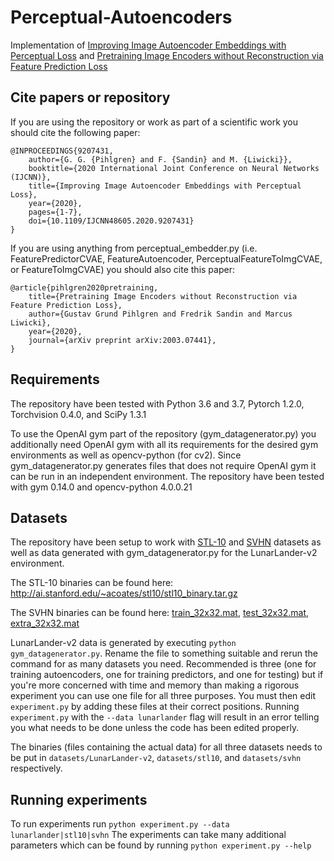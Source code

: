 # Perceptual-Autoencoders
Implementation of [Improving Image Autoencoder Embeddings with Perceptual Loss](https://arxiv.org/abs/2001.03444) and [Pretraining Image Encoders without Reconstruction via Feature Prediction Loss](https://arxiv.org/abs/2003.07441)

## Cite papers or repository

If you are using the repository or work as part of a scientific work you should cite the following paper:
```
@INPROCEEDINGS{9207431,
    author={G. G. {Pihlgren} and F. {Sandin} and M. {Liwicki}},
    booktitle={2020 International Joint Conference on Neural Networks (IJCNN)}, 
    title={Improving Image Autoencoder Embeddings with Perceptual Loss}, 
    year={2020},
    pages={1-7},
    doi={10.1109/IJCNN48605.2020.9207431}
}
```

If you are using anything from perceptual_embedder.py (i.e. FeaturePredictorCVAE, FeatureAutoencoder, PerceptualFeatureToImgCVAE, or FeatureToImgCVAE) you should also cite this paper:
```
@article{pihlgren2020pretraining,
    title={Pretraining Image Encoders without Reconstruction via Feature Prediction Loss},
    author={Gustav Grund Pihlgren and Fredrik Sandin and Marcus Liwicki},
    year={2020},
    journal={arXiv preprint arXiv:2003.07441},
}
```


## Requirements
The repository have been tested with Python 3.6 and 3.7, Pytorch 1.2.0, Torchvision 0.4.0, and SciPy 1.3.1

To use the OpenAI gym part of the repository (gym_datagenerator.py) you additionally need OpenAI gym with all its requirements for the desired gym environments as well as opencv-python (for cv2).
Since gym_datagenerator.py generates files that does not require OpenAI gym it can be run in an independent environment.
The repository have been tested with gym 0.14.0 and opencv-python 4.0.0.21

## Datasets
The repository have been setup to work with [STL-10](http://ai.stanford.edu/~acoates/stl10/) and [SVHN](http://ufldl.stanford.edu/housenumbers/) datasets as well as data generated with gym_datagenerator.py for the LunarLander-v2 environment.

The STL-10 binaries can be found here: http://ai.stanford.edu/~acoates/stl10/stl10_binary.tar.gz

The SVHN binaries can be found here: [train_32x32.mat](http://ufldl.stanford.edu/housenumbers/train_32x32.mat), [test_32x32.mat](http://ufldl.stanford.edu/housenumbers/test_32x32.mat), [extra_32x32.mat](http://ufldl.stanford.edu/housenumbers/extra_32x32.mat)

LunarLander-v2 data is generated by executing `python gym_datagenerator.py`. Rename the file to something suitable and rerun the command for as many datasets you need. Recommended is three (one for training autoencoders, one for training predictors, and one for testing) but if you're more concerned with time and memory than making a rigorous experiment you can use one file for all three purposes. You must then edit `experiment.py` by adding these files at their correct positions. Running `experiment.py` with the `--data lunarlander` flag will result in an error telling you what needs to be done unless the code has been edited properly.

The binaries (files containing the actual data) for all three datasets needs to be put in `datasets/LunarLander-v2`, `datasets/stl10`, and `datasets/svhn` respectively.

## Running experiments
To run experiments run `python experiment.py --data lunarlander|stl10|svhn`
The experiments can take many additional parameters which can be found by running `python experiment.py --help`
